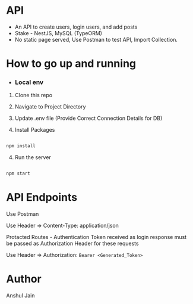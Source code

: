 # API

- An API to create users, login users, and add posts
- Stake - NestJS, MySQL (TypeORM)
- No static page served, Use Postman to test API, Import Collection.

# How to go up and running

- ### Local env

1. Clone this repo
2. Navigate to Project Directory
3. Update .env file (Provide Correct Connection Details for DB)

4. Install Packages

```sh

npm install

```

4. Run the server

```sh

npm start

```

# API Endpoints

Use Postman</br>

Use Header => Content-Type: application/json</br>

Protacted Routes - Authentication Token received as login response must be passed as Authorization Header for these requests</br>

Use Header => Authorization: `Bearer <Generated_Token>`</br>

# Author

Anshul Jain
